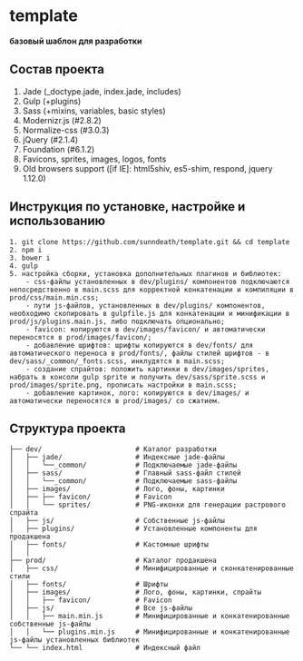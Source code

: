 # template
**базовый шаблон для разработки**

## Состав проекта
1. Jade (_doctype.jade, index.jade, includes)
2. Gulp (+plugins)
3. Sass (+mixins, variables, basic styles)
4. Modernizr.js (#2.8.2)
5. Normalize-css (#3.0.3)
6. jQuery (#2.1.4)
7. Foundation (#6.1.2)
8. Favicons, sprites, images, logos, fonts
9. Old browsers support ([if IE]: html5shiv, es5-shim, respond, jquery 1.12.0)

## Инструкция по установке, настройке и использованию
```
1. git clone https://github.com/sunndeath/template.git && cd template
2. npm i
3. bower i
4. gulp
5. настройка сборки, установка дополнительных плагинов и библиотек:
    - css-файлы установленных в dev/plugins/ компонентов подключаются непосредственно в main.scss для корректной конкатенации и компиляции в prod/css/main.min.css;
    - пути js-файлов, установленных в dev/plugins/ компонентов, необходимо скопировать в gulpfile.js для конкатенации и минификации в prod/js/plugins.main.js, либо подключать опционально;
    - favicon: копируются в dev/images/favicon/ и автоматически переносятся в prod/images/favicon/;
    - добавление шрифтов: шрифты копируются в dev/fonts/ для автоматического переноса в prod/fonts/, файлы стилей шрифтов - в dev/sass/_common/_fonts.scss, инклудятся в main.scss;
    - создание спрайтов: положить картинки в dev/images/sprites, набрать в консоли gulp sprite и получить dev/sass/sprite.scss и prod/images/sprite.png, прописать настройки в main.scss;
    - добавление картинок, лого: копируются в dev/images/ и автоматически переносятся в prod/images/ со сжатием.
```

## Структура проекта
```
├── dev/                       # Каталог разработки
│   ├── jade/                  # Индексные jade-файлы
│   │   └──_common/            # Подключаемые jade-файлы
│   ├── sass/                  # Главный sass-файл стилей
│   │   └──_common/            # Подключаемые sass-файлы
│   ├── images/                # Лого, фоны, картинки
│   ├── ├── favicon/           # Favicon
│   │   └── sprites/           # PNG-иконки для генерации растрового спрайта
│   ├── js/                    # Собственные js-файлы
│   ├── plugins/               # Установленные компоненты для продакшена
│   ├── fonts/                 # Кастомные шрифты
│   │
├── prod/                      # Каталог продакшена
│   ├── css/                   # Минифицированные и сконкатенированные стили
│   ├── fonts/                 # Шрифты
│   ├── images/                # Лого, фоны, картинки, спрайты
│   │   ├── favicon/           # Favicon
│   ├── js/              	   # Все js-файлы
│   │   ├── main.min.js        # Минифицированные и конкатенированные собственные js-файлы
│   │   └── plugins.min.js     # Минифицированные и конкатенированные js-файлы установленных библиотек
└── └── index.html             # Индексный файл
```
